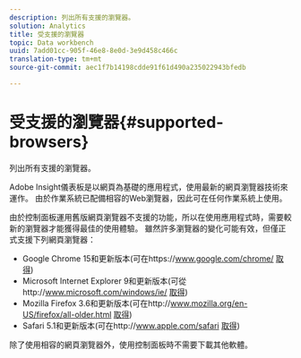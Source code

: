 ```yaml
---
description: 列出所有支援的瀏覽器。
solution: Analytics
title: 受支援的瀏覽器
topic: Data workbench
uuid: 7add01cc-905f-46e8-8e0d-3e9d458c466c
translation-type: tm+mt
source-git-commit: aec1f7b14198cdde91f61d490a235022943bfedb

---
```



# 受支援的瀏覽器{#supported-browsers}

列出所有支援的瀏覽器。

Adobe Insight儀表板是以網頁為基礎的應用程式，使用最新的網頁瀏覽器技術來運作。 由於作業系統已配備相容的Web瀏覽器，因此可在任何作業系統上使用。

由於控制面板運用舊版網頁瀏覽器不支援的功能，所以在使用應用程式時，需要較新的瀏覽器才能獲得最佳的使用體驗。 雖然許多瀏覽器的變化可能有效，但僅正式支援下列網頁瀏覽器：

* Google Chrome 15和更新版本(可在https://www.google.com/chrome/ [取得](https://www.google.com/chrome/))
* Microsoft Internet Explorer 9和更新版本(可從http://www.microsoft.com/windows/ie/ [取得](http://www.microsoft.com/windows/ie/))
* Mozilla Firefox 3.6和更新版本(可在http://www.mozilla.org/en-US/firefox/all-older.html [取得](http://www.mozilla.org/en-US/firefox/all-older.html))
* Safari 5.1和更新版本(可在http://www.apple.com/safari [取得](http://www.apple.com/safari))

除了使用相容的網頁瀏覽器外，使用控制面板時不需要下載其他軟體。
